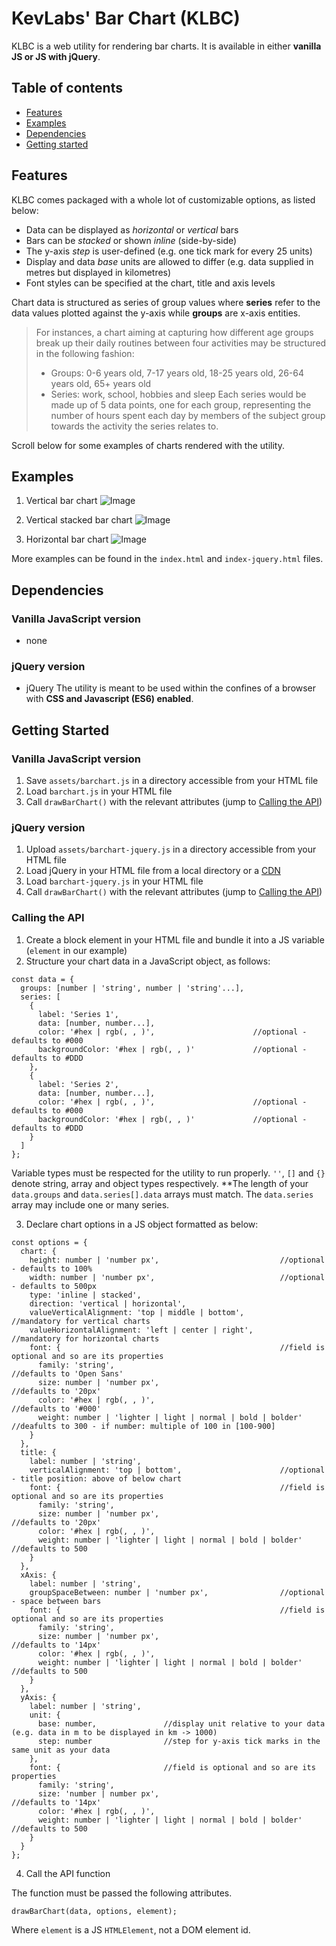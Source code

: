 # KevLabs' Bar Chart (KLBC)
KLBC is a web utility for rendering bar charts. It is available in either **vanilla JS or JS with jQuery**.


## Table of contents

* [Features](#features)
* [Examples](#examples)
* [Dependencies](#dependencies)
* [Getting started](#getting-started)


## Features

KLBC comes packaged with a whole lot of customizable options, as listed below:
* Data can be displayed as *horizontal* or *vertical* bars
* Bars can be *stacked* or shown *inline* (side-by-side)
* The y-axis *step* is user-defined (e.g. one tick mark for every 25 units)
* Display and data *base* units are allowed to differ (e.g. data supplied in metres but displayed in kilometres)
* Font styles can be specified at the chart, title and axis levels

Chart data is structured as series of group values where **series** refer to the data values plotted against the y-axis while **groups** are x-axis entities.
> For instances, a chart aiming at capturing how different age groups break up their daily routines between four activities may be structured in the following fashion:
> * Groups: 0-6 years old, 7-17 years old, 18-25 years old, 26-64 years old, 65+ years old
> * Series: work, school, hobbies and sleep
Each series would be made up of 5 data points, one for each group, representing the number of hours spent each day by members of the subject group towards the activity the series relates to.

Scroll below for some examples of charts rendered with the utility.


## Examples

1. Vertical bar chart
![Image](assets/img/inline-vertical.png)

2. Vertical stacked bar chart
![Image](assets/img/stacked-vertical.png)

3. Horizontal bar chart
![Image](assets/img/inline-horizontal.png)

More examples can be found in the `index.html` and `index-jquery.html` files.


## Dependencies

### Vanilla JavaScript version
* none

### jQuery version
* jQuery
The utility is meant to be used within the confines of a browser with **CSS and Javascript (ES6) enabled**.


## Getting Started

### Vanilla JavaScript version
1. Save `assets/barchart.js` in a directory accessible from your HTML file
2. Load `barchart.js` in your HTML file
3. Call `drawBarChart()` with the relevant attributes (jump to [Calling the API](#calling-the-api))

### jQuery version
1. Upload `assets/barchart-jquery.js` in a directory accessible from your HTML file
2. Load jQuery in your HTML file from a local directory or a [CDN](https://code.jquery.com)
2. Load `barchart-jquery.js` in your HTML file
3. Call `drawBarChart()` with the relevant attributes (jump to [Calling the API](#calling-the-api))

### Calling the API
1. Create a block element in your HTML file and bundle it into a JS variable (`element` in our example)
2. Structure your chart data in a JavaScript object, as follows:

```
const data = {
  groups: [number | 'string', number | 'string'...],
  series: [
    {
      label: 'Series 1',
      data: [number, number...],
      color: '#hex | rgb(, , )',                      //optional - defaults to #000
      backgroundColor: '#hex | rgb(, , )'             //optional - defaults to #DDD
    },
    {
      label: 'Series 2',
      data: [number, number...],
      color: '#hex | rgb(, , )',                      //optional - defaults to #000
      backgroundColor: '#hex | rgb(, , )'             //optional - defaults to #DDD
    }
  ]
};
```
Variable types must be respected for the utility to run properly. `''`, `[]` and `{}` denote string, array and object types respectively.
**The length of your `data.groups` and `data.series[].data` arrays must match. The `data.series` array may include one or many series.

3. Declare chart options in a JS object formatted as below:

```
const options = {
  chart: {
    height: number | 'number px',                           //optional - defaults to 100%
    width: number | 'number px',                            //optional - defaults to 500px
    type: 'inline | stacked',
    direction: 'vertical | horizontal',
    valueVerticalAlignment: 'top | middle | bottom',        //mandatory for vertical charts
    valueHorizontalAlignment: 'left | center | right',      //mandatory for horizontal charts
    font: {                                                 //field is optional and so are its properties
      family: 'string',                                              //defaults to 'Open Sans'
      size: number | 'number px',                                    //defaults to '20px'
      color: '#hex | rgb(, , )',                                     //defaults to '#000'
      weight: number | 'lighter | light | normal | bold | bolder'    //deafults to 300 - if number: multiple of 100 in [100-900]
    }
  },
  title: {
    label: number | 'string',
    verticalAlignment: 'top | bottom',                      //optional - title position: above of below chart
    font: {                                                 //field is optional and so are its properties
      family: 'string',
      size: number | 'number px',                                     //defaults to '20px'
      color: '#hex | rgb(, , )',
      weight: number | 'lighter | light | normal | bold | bolder'     //defaults to 500
    }
  },
  xAxis: {
    label: number | 'string',
    groupSpaceBetween: number | 'number px',                //optional - space between bars
    font: {                                                 //field is optional and so are its properties
      family: 'string',
      size: number | 'number px',                                     //defaults to '14px'
      color: '#hex | rgb(, , )',
      weight: number | 'lighter | light | normal | bold | bolder'     //defaults to 500
    }
  },
  yAxis: {
    label: number | 'string',
    unit: {
      base: number,               //display unit relative to your data (e.g. data in m to be displayed in km -> 1000)
      step: number                //step for y-axis tick marks in the same unit as your data
    },
    font: {                       //field is optional and so are its properties
      family: 'string',
      size: 'number | number px',                                     //defaults to '14px'
      color: '#hex | rgb(, , )',
      weight: number | 'lighter | light | normal | bold | bolder'     //defaults to 500
    }
  }
};
```

4. Call the API function

The function must be passed the following attributes.
```
drawBarChart(data, options, element);
```
Where `element` is a JS `HTMLElement`, not a DOM element id.
